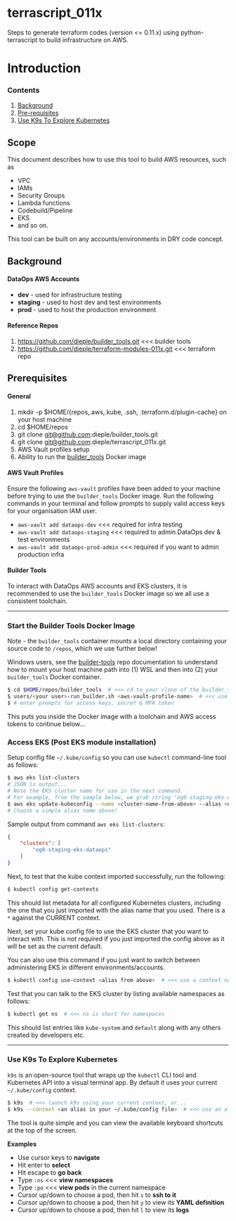 # terrascript_011x

Steps to generate terraform codes (version <= 0.11.x) using python-terrascript to build infrastructure on AWS.

# Introduction

### Contents

1. [Background](#Background)
1. [Pre-requisites](#Prerequisites)
1. [Use K9s To Explore Kubernetes](#Use-K9s-To-Explore-Kubernetes)


## Scope

This document describes how to use this tool to build AWS resources, such as 
* VPC 
* IAMs
* Security Groups
* Lambda functions
* Codebuild/Pipeline
* EKS
* and so on.  

This tool can be built on any accounts/environments in DRY code concept.

## Background

#### DataOps AWS Accounts

* __dev__ - used for infrastructure testing
* __staging__ - used to host dev and test environments
* __prod__ - used to host the production environment

#### Reference Repos

1. https://github.com/dieple/builder_tools.git <<< builder tools
1. https://github.com/dieple/terraform-modules-011x.git <<< terraform repo


## Prerequisites

#### General 

1. mkdir -p $HOME/{repos,.aws,.kube, .ssh, .terraform.d/plugin-cache} on your host machine
1. cd $HOME/repos
1. git clone git@github.com:dieple/builder_tools.git
1. git clone git@github.com:dieple/terrascript_011x.git
1. AWS Vault profiles setup 
1. Ability to run the [builder_tools](https://github.com/dieple/builder_tools.git) Docker image

#### AWS Vault Profiles 

Ensure the following `aws-vault` profiles have been added to your machine before trying
to use the `builder_tools` Docker image. Run the following commands in your terminal 
and follow prompts to supply valid access keys for your organisation IAM user.

* ```aws-vault add dataops-dev``` <<< required for infra testing
* ```aws-vault add dataops-staging``` <<< required to admin DataOps dev & test environments
* ```aws-vault add dataops-prod-admin``` <<< required if you want to admin production infra

#### Builder Tools

To interact with DataOps AWS accounts and EKS clusters, it is recommended to use the 
`builder_tools` Docker image so we all use a consistent toolchain.

---

### Start the Builder Tools Docker Image

Note - the `builder_tools` container mounts a local directory 
containing your source code to `/repos`, which we use further below! 

Windows users, see the [builder-tools](https://github.com/dieple/builder_tools#option-1---create-your-own-launch-script) 
repo documentation to understand how to mount your host machine path into (1) WSL and then into (2) 
your `builder_tools` Docker container.
 
```bash
$ cd $HOME/repos/builder_tools  # <<< cd to your clone of the builder_tools repo...
$ users/<your user>-run_builder.sh <aws-vault-profile-name>  # <<< use the aws-vault profile of choice here e.g. 'dataops-staging' or another one found in your `~/.aws/config` file
$ # enter prompts for access keys, secret & MFA token
```

This puts you inside the Docker image with a toolchain and AWS access tokens to continue below...


### Access EKS (Post EKS module installation)

Setup config file `~/.kube/config` so you can use `kubectl` command-line tool as follows:

```bash
$ aws eks list-clusters  
# JSON is output...
# Note the EKS cluster name for use in the next command.
# For example, from the sample below, we grab string 'og8-staging-eks-dataops'
$ aws eks update-kubeconfig --name <cluster-name-from-above> --alias <dev|staging|prod>  
# Choose a simple alias name above!
```

Sample output from command `aws eks list-clusters`:
```json
{
    "clusters": [
        "og8-staging-eks-dataops"
    ]
}
```

Next, to test that the kube context imported successfully, run the following:

```bash
$ kubectl config get-contexts  
```

This should list metadata for all configured Kubernetes clusters,
including the one that you just imported with the alias name that you used.
There is a `*` against the CURRENT context.  

Next, set your kube config file to use the EKS cluster that you want to interact with. 
This is not required if you just imported the config above as it will be set as the current default.

You can also use this command if you just want to switch between administering 
EKS in different environments/accounts.

```bash
$ kubectl config use-context <alias from above>  # <<< use a context name shown in the output of get-contexts above
``` 

Test that you can talk to the EKS cluster by listing available namespaces as follows:

```bash
$ kubectl get ns  # <<< ns is short for namespaces
```

This should list entries like `kube-system` and `default` along with any others created by developers etc.


---

### Use K9s To Explore Kubernetes

`k9s` is an open-source tool that wraps up the `kubectl` CLI tool and Kubernetes API into a visual terminal app.
By default it uses your current `~/.kube/config` context. 

```bash
$ k9s  # <<< launch k9s using your current context; or...
$ k9s --context <an alias in your ~/.kube/config file>  # <<< use an alternative context without having to switch 
```

The tool is quite simple and you can view the available keyboard shortcuts at the top of the screen.

__Examples__

* Use cursor keys to __navigate__
* Hit enter to __select__
* Hit escape to __go back__ 
* Type `:ns`  <<< __view namespaces__
* Type `:po`  <<< __view pods__ in the current namespace
* Cursor up/down to choose a pod, then hit `s` to __ssh to it__
* Cursor up/down to choose a pod, then hit `y` to view its __YAML definition__
* Cursor up/down to choose a pod, then hit `l` to view its __logs__
 
